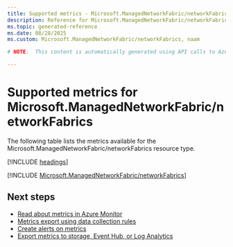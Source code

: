 ```yaml
---
title: Supported metrics - Microsoft.ManagedNetworkFabric/networkFabrics
description: Reference for Microsoft.ManagedNetworkFabric/networkFabrics metrics in Azure Monitor.
ms.topic: generated-reference
ms.date: 08/28/2025
ms.custom: Microsoft.ManagedNetworkFabric/networkFabrics, naam

# NOTE:  This content is automatically generated using API calls to Azure. Any edits made on these files will be overwritten in the next run of the script. 

---
```


  
# Supported metrics for Microsoft.ManagedNetworkFabric/networkFabrics
  
The following table lists the metrics available for the Microsoft.ManagedNetworkFabric/networkFabrics resource type.  
  
  
[!INCLUDE [headings](~/reusable-content/ce-skilling/azure/includes/azure-monitor/reference/metrics/metrics-headings.md)]  
  
 

[!INCLUDE [Microsoft.ManagedNetworkFabric/networkFabrics](~/reusable-content/ce-skilling/azure/includes/azure-monitor/reference/metrics/microsoft-managednetworkfabric-networkfabrics-metrics-include.md)]  



## Next steps

- [Read about metrics in Azure Monitor](/azure/azure-monitor/data-platform)
- [Metrics export using data collection rules](/azure/azure-monitor/essentials/data-collection-metrics)
- [Create alerts on metrics](/azure/azure-monitor/alerts/alerts-overview)
- [Export metrics to storage, Event Hub, or Log Analytics](/azure/azure-monitor/essentials/platform-logs-overview)
